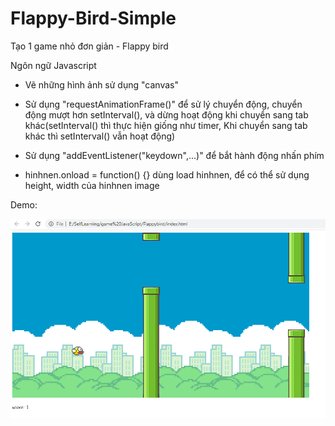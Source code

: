 # Flappy-Bird-Simple

Tạo 1 game nhỏ đơn giản - Flappy bird

Ngôn ngữ Javascript

- Vẽ những hình ảnh sử dụng "canvas"

- Sử dụng "requestAnimationFrame()" để sử lý chuyển động, chuyển động mượt hơn setInterval(), và dừng hoạt động khi chuyển sang tab khác(setInterval() thì thực hiện giống như timer, Khi chuyển sang tab khác thì setInterval() vẫn hoạt động)

- Sử dụng "addEventListener("keydown",...)" để bắt hành động nhấn phím

- hinhnen.onload = function() {} dùng load hinhnen, để có thể sử dụng height, width của hinhnen image

Demo:

<img src="/images/Untitled1.png">
